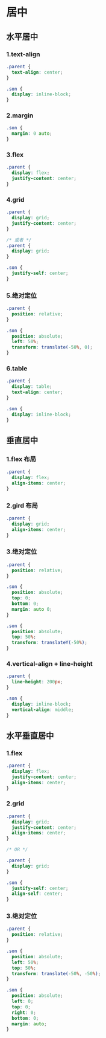 # 居中

<script setup>
import CenterVisual from "~/pages/css/center-visual.vue";
</script>

## 水平居中

### 1.text-align

<ClientOnly>
<CenterVisual :parentStyle="{textAlign: 'center'}" :childStyle="{display: 'inline-block'}"/>
</ClientOnly>

```css
.parent {
  text-align: center;
}

.son {
  display: inline-block;
}
```

### 2.margin

<ClientOnly>
<CenterVisual  :parentStyle="{}" :childStyle="{margin: '0 auto'}"/>
</ClientOnly>

```css
.son {
  margin: 0 auto;
}
```

### 3.flex

<ClientOnly>
<CenterVisual  :parentStyle="{display: 'flex','justify-content': 'center'}" :childStyle="{}"/>
</ClientOnly>

```css
.parent {
  display: flex;
  justify-content: center;
}
```

### 4.grid

<ClientOnly>
<CenterVisual  :parentStyle="{display: 'grid','justify-content': 'center'}" :childStyle="{}"/>
</ClientOnly>

```css
.parent {
  display: grid;
  justify-content: center;
}

/* 或者 */
.parent {
  display: grid;
}

.son {
  justify-self: center;
}
```

### 5.绝对定位

<ClientOnly>
<CenterVisual  :parentStyle="{position: 'relative'}" :childStyle="{position: 'absolute', left: '50%', transform: 'translate(-50%, 0)'}"/></ClientOnly>

```css
.parent {
  position: relative;
}

.son {
  position: absolute;
  left: 50%;
  transform: translate(-50%, 0);
}
```

### 6.table

<ClientOnly>
<CenterVisual  :parentStyle="{display: 'table','text-align':'center'}" :childStyle="{display: 'inline-block'}"/>
</ClientOnly>

```css
.parent {
  display: table;
  text-align: center;
}

.son {
  display: inline-block;
}
```

## 垂直居中

### 1.flex 布局

<ClientOnly>
<CenterVisual  :parentStyle="{display: 'flex', 'align-items': 'center'}" :childStyle="{}"/>
</ClientOnly>

```css
.parent {
  display: flex;
  align-items: center;
}
```

### 2.gird 布局

<ClientOnly>
<CenterVisual  :parentStyle="{display: 'grid', 'align-items': 'center'}" :childStyle="{}"/>
</ClientOnly>

```css
.parent {
  display: grid;
  align-items: center;
}
```

### 3.绝对定位

<ClientOnly>
<CenterVisual  :parentStyle="{position: 'relative'}" :childStyle="{position: 'absolute', top: '50%', transform: 'translate(0, -50%)'}"/>
</ClientOnly>

```css
.parent {
  position: relative;
}

.son {
  position: absolute;
  top: 0;
  bottom: 0;
  margin: auto 0;
}

.son {
  position: absolute;
  top: 50%;
  transform: translateY(-50%);
}
```

### 4.vertical-align + line-height

<ClientOnly>
<CenterVisual  :parentStyle="{lineHeight: '200px'}" :childStyle="{display: 'inline-block', verticalAlign: 'middle'}"/>
</ClientOnly>

```css
.parent {
  line-height: 200px;
}

.son {
  display: inline-block;
  vertical-align: middle;
}
```

## 水平垂直居中

### 1.flex

<ClientOnly>
<CenterVisual  :parentStyle="{display: 'flex', 'justify-content': 'center', 'align-items': 'center'}" :childStyle="{}"/>
</ClientOnly>

```css
.parent {
  display: flex;
  justify-content: center;
  align-items: center;
}
```

### 2.grid

<ClientOnly>
<CenterVisual  :parentStyle="{display: 'grid', 'justify-content': 'center', 'align-items': 'center'}" :childStyle="{}"/>
</ClientOnly>

```css
.parent {
  display: grid;
  justify-content: center;
  align-items: center;
}

/* OR */

.parent {
  display: grid;
}

.son {
  justify-self: center;
  align-self: center;
}
```

### 3.绝对定位

<ClientOnly>
<CenterVisual  :parentStyle="{position: 'relative'}" :childStyle="{position: 'absolute', left: '50%', top: '50%', transform: 'translate(-50%, -50%)'}"/>
</ClientOnly>

```css
.parent {
  position: relative;
}

.son {
  position: absolute;
  left: 50%;
  top: 50%;
  transform: translate(-50%, -50%);
}

.son {
  position: absolute;
  left: 0;
  top: 0;
  right: 0;
  bottom: 0;
  margin: auto;
}
```
